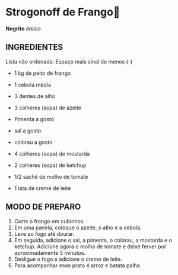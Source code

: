 # Strogonoff de Frango:chicken:

**Negrito** _italico_



##  INGREDIENTES

Lista não ordenada:  Espaço mais sinal de menos (-)



- 1 kg de peito de frango

- 1 cebola média

- 3 dentes de alho

- 3 colheres (sopa) de azeite

- Pimenta a gosto

- sal a gosto

- colorau a gosto

- 4 colheres (sopa) de mostarda

- 2 colheres (sopa) de ketchup

- 1/2 sachê de molho de tomate

- 1 lata de creme de leite

  

## MODO DE PREPARO

1. Corte o frango em cubinhos.
2. Em uma panela, coloque o azeite, o alho e a cebola.
3. Leve ao fogo até dourar.
4. Em seguida, adicione o sal, a pimenta, o colorau, a mostarda e o ketchup. Adicione agora o molho de tomate e deixe ferver por aproximadamente 5 minutos.
5. Desligue o fogo e adicione o creme de leite.
6. Para acompanhar esse prato é arroz e batata palha.